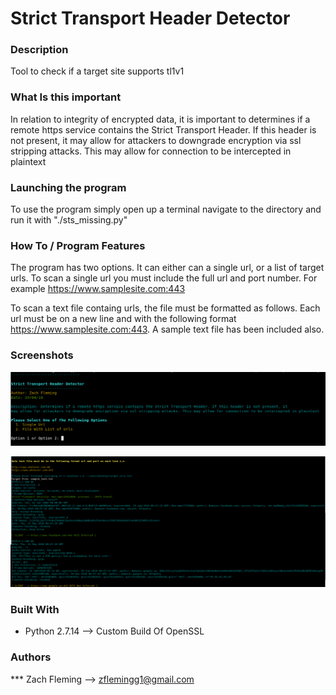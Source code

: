 # Strict Transport Header Detector

### Description

Tool to check if a target site supports tl1v1 

### What Is this important

In relation to integrity of encrypted data, it is important to determines if a remote https service contains the Strict Transport Header. If this header is not present, it may allow for attackers to downgrade encryption via ssl stripping attacks. This may allow for connection to be intercepted in plaintext

		

### Launching the program

To use the program simply open up a terminal navigate to the directory and run it with "./sts_missing.py"

### How To / Program Features

The program has two options. It can either can a single url, or a list of target urls. 
To scan a single url you must include the full url and port number. For example https://www.samplesite.com:443

To scan a text file containg urls, the file must be formatted as follows. Each url must be on a new line and with the following format https://www.samplesite.com:443. 
A sample text file has been included also. 


### Screenshots
![alt text](screenshots/sts_overview.png "Overview of Program")

![alt text](screenshots/sts_overview2.png "Sample Output")


### Built With

* Python 2.7.14 --> Custom Build Of OpenSSL

### Authors

*** Zach Fleming --> zflemingg1@gmail.com





